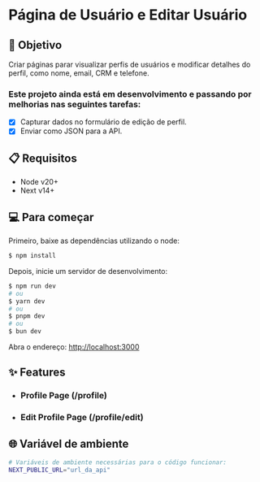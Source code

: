 # Página de Usuário e Editar Usuário

## 🎯 Objetivo
Criar páginas parar visualizar perfis de usuários e modificar detalhes do perfil, como nome, email, CRM e telefone.

### Este projeto ainda está em desenvolvimento e passando por melhorias nas seguintes tarefas:

- [x] Capturar dados no formulário de edição de perfil.
- [x] Enviar como JSON para a API.

## 📋 Requisitos
- Node v20+
- Next v14+ 

## 💻 Para começar

Primeiro, baixe as dependências utilizando o node:

```bash
$ npm install
```

Depois, inicie um servidor de desenvolvimento:

```bash
$ npm run dev
# ou
$ yarn dev
# ou
$ pnpm dev
# ou
$ bun dev
```

Abra o endereço: [http://localhost:3000](http://localhost:3000) 

## :sparkles: Features 

- ### Profile Page (/profile)
- ### Edit Profile Page (/profile/edit)

## 🌐 Variável de ambiente
```bash
# Variáveis de ambiente necessárias para o código funcionar:
NEXT_PUBLIC_URL="url_da_api"
```
